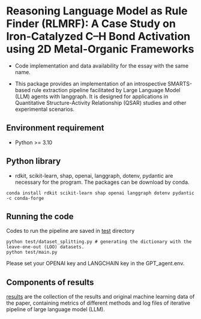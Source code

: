 # Reasoning Language Model as Rule Finder (RLMRF): A Case Study on Iron-Catalyzed C–H Bond Activation using 2D Metal-Organic Frameworks

- Code implementation and data availability for the essay with the same name.

- This package provides an implementation of an introspective SMARTS-based rule extraction pipeline facilitated by Large Language Model (LLM) agents with langgraph. It is designed for applications in Quantitative Structure-Activity Relationship (QSAR) studies and other experimental scenarios.

## Environment requirement
- Python >= 3.10
## Python library
- rdkit, scikit-learn, shap, openai, langgraph, dotenv, pydantic are necessary for the program. The packages can be download by conda.
```
conda install rdkit scikit-learn shap openai langgraph dotenv pydantic -c conda-forge
```
## Running the code
Codes to run the pipeline are saved in [test](test) directory
```
python test/dataset_splitting.py # generating the dictionary with the leave-one-out (LOO) datasets.
python test/main.py
```
Please set your OPENAI key and LANGCHAIN key in the GPT_agent.env.
## Components of results
[results](results) are the collection of the results and original machine learning data of the paper, containing metrics of different methods and log files of iterative pipeline of large language model (LLM).
